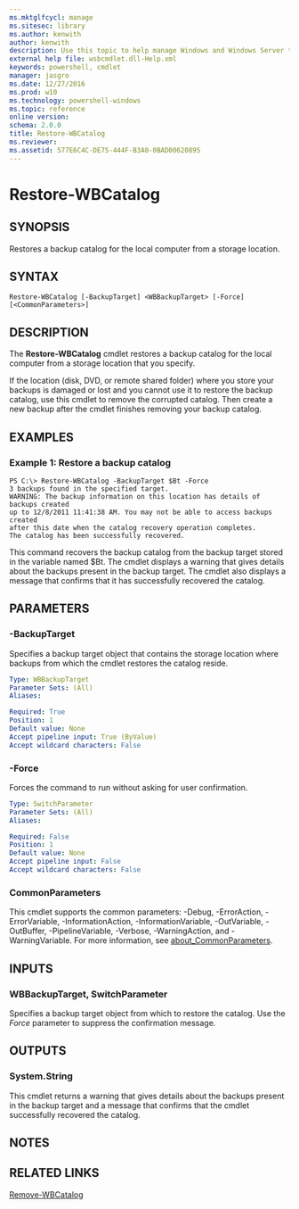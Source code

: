 ```yaml
---
ms.mktglfcycl: manage
ms.sitesec: library
ms.author: kenwith
author: kenwith
description: Use this topic to help manage Windows and Windows Server technologies with Windows PowerShell.
external help file: wsbcmdlet.dll-Help.xml
keywords: powershell, cmdlet
manager: jasgro
ms.date: 12/27/2016
ms.prod: w10
ms.technology: powershell-windows
ms.topic: reference
online version: 
schema: 2.0.0
title: Restore-WBCatalog
ms.reviewer:
ms.assetid: 577E6C4C-DE75-444F-B3A0-0BAD00620895
---
```


# Restore-WBCatalog

## SYNOPSIS
Restores a backup catalog for the local computer from a storage location.

## SYNTAX

```
Restore-WBCatalog [-BackupTarget] <WBBackupTarget> [-Force] [<CommonParameters>]
```

## DESCRIPTION
The **Restore-WBCatalog** cmdlet restores a backup catalog for the local computer from a storage location that you specify.

If the location (disk, DVD, or remote shared folder) where you store your backups is damaged or lost and you cannot use it to restore the backup catalog, use this cmdlet to remove the corrupted catalog.
Then create a new backup after the cmdlet finishes removing your backup catalog.

## EXAMPLES

### Example 1: Restore a backup catalog
```
PS C:\> Restore-WBCatalog -BackupTarget $Bt -Force
3 backups found in the specified target. 
WARNING: The backup information on this location has details of backups created
up to 12/8/2011 11:41:38 AM. You may not be able to access backups created
after this date when the catalog recovery operation completes. 
The catalog has been successfully recovered.
```

This command recovers the backup catalog from the backup target stored in the variable named $Bt.
The cmdlet displays a warning that gives details about the backups present in the backup target.
The cmdlet also displays a message that confirms that it has successfully recovered the catalog.

## PARAMETERS

### -BackupTarget
Specifies a backup target object that contains the storage location where backups from which the cmdlet restores the catalog reside.

```yaml
Type: WBBackupTarget
Parameter Sets: (All)
Aliases: 

Required: True
Position: 1
Default value: None
Accept pipeline input: True (ByValue)
Accept wildcard characters: False
```

### -Force
Forces the command to run without asking for user confirmation.

```yaml
Type: SwitchParameter
Parameter Sets: (All)
Aliases: 

Required: False
Position: 1
Default value: None
Accept pipeline input: False
Accept wildcard characters: False
```

### CommonParameters
This cmdlet supports the common parameters: -Debug, -ErrorAction, -ErrorVariable, -InformationAction, -InformationVariable, -OutVariable, -OutBuffer, -PipelineVariable, -Verbose, -WarningAction, and -WarningVariable. For more information, see [about_CommonParameters](http://go.microsoft.com/fwlink/?LinkID=113216).

## INPUTS

### WBBackupTarget, SwitchParameter
Specifies a backup target object from which to restore the catalog.
Use the *Force* parameter to suppress the confirmation message.

## OUTPUTS

### System.String
This cmdlet returns a warning that gives details about the backups present in the backup target and a message that confirms that the cmdlet successfully recovered the catalog.

## NOTES

## RELATED LINKS

[Remove-WBCatalog](./Remove-WBCatalog.md)
